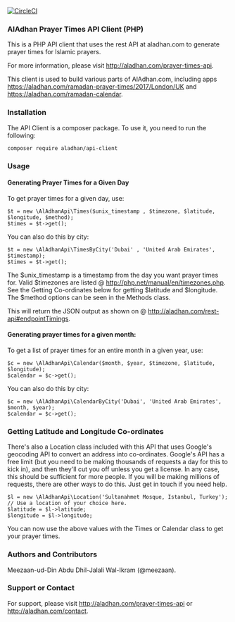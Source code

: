 [![CircleCI](https://circleci.com/gh/islamic-apps/aladhan-api-client-php.svg?style=shield)](https://circleci.com/gh/islamic-apps/aladhan-api-client-php)

### AlAdhan Prayer Times API Client (PHP)
This is a PHP API client that uses the rest API at aladhan.com to generate prayer times for Islamic prayers.

For more information, please visit http://aladhan.com/prayer-times-api.

This client is used to build various parts of AlAdhan.com, including apps https://aladhan.com/ramadan-prayer-times/2017/London/UK and https://aladhan.com/ramadan-calendar.

### Installation
The API Client is a composer package. To use it, you need to run the following:
```
composer require aladhan/api-client
```

### Usage

#### Generating Prayer Times for a Given Day
To get prayer times for a given day, use:
```
$t = new \AlAdhanApi\Times($unix_timestamp , $timezone, $latitude, $longitude, $method);
$times = $t->get();
```

You can also do this by city:

```
$t = new \AlAdhanApi\TimesByCity('Dubai' , 'United Arab Emirates', $timestamp);
$times = $t->get();
```
The $unix_timestamp is a timestamp from the day you want prayer times for. Valid $timezones are listed @ http://php.net/manual/en/timezones.php. See the Getting Co-ordinates below for getting $latitude and $longitude. The $method options can be seen in the Methods class.

This will return the JSON output as shown on @ http://aladhan.com/rest-api#endpointTimings.

#### Generating prayer times for a given month:
To get a list of prayer times for an entire month in a given year, use:
```
$c = new \AlAdhanApi\Calendar($month, $year, $timezone, $latitude, $longitude);
$calendar = $c->get();
```

You can also do this by city:
```
$c = new \AlAdhanApi\CalendarByCity('Dubai', 'United Arab Emirates', $month, $year);
$calendar = $c->get();
```

### Getting Latitude and Longitude Co-ordinates
There's also a Location class included with this API that uses Google's geocoding API to convert an address into co-ordinates. Google's API has a free limit (but you need to be making thousands of requests a day for this to kick in), and then they'll cut you off unless you get a license. In any case, this should be sufficient for more people. If you will be making millions of requests, there are other ways to do this. Just get in touch if you need help.

```
$l = new \AlAdhanApi\Location('Sultanahmet Mosque, Istanbul, Turkey'); // Use a location of your choice here.
$latitude = $l->latitude;
$longitude = $l->longitude;
```
You can now use the above values with the Times or Calendar class to get your prayer times.

### Authors and Contributors
Meezaan-ud-Din Abdu Dhil-Jalali Wal-Ikram (@meezaan).

### Support or Contact
For support, please visit http://aladhan.com/prayer-times-api or http://aladhan.com/contact.
